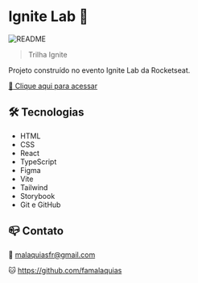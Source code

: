 # Ignite Lab 🚀

![README](https://user-images.githubusercontent.com/98343640/196011887-d5c8f781-ad34-4980-90ef-cf82e8ff484c.png)

> Trilha Ignite

Projeto construído no evento Ignite Lab da Rocketseat.

[:link: Clique aqui para acessar](https://ignate-lab-tau.vercel.app/)

## :hammer_and_wrench: Tecnologias

- HTML
- CSS
- React
- TypeScript
- Figma
- Vite
- Tailwind
- Storybook
- Git e GitHub

## :mailbox_closed: Contato

:love_letter: malaquiasfr@gmail.com

:cat: https://github.com/famalaquias
